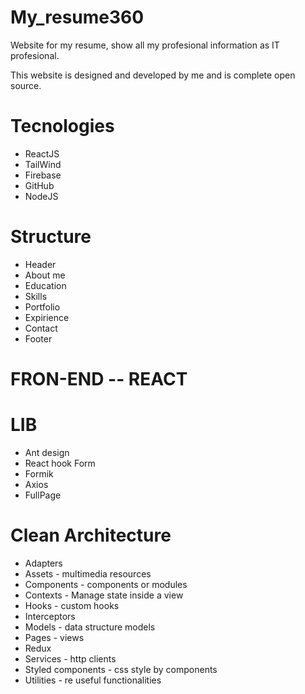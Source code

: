 # My_resume360
Website for my resume, show all my profesional information as IT profesional.

This website is designed and developed by me and is complete open source.

# Tecnologies
* ReactJS
* TailWind
* Firebase
* GitHub
* NodeJS

# Structure
* Header
* About me
* Education
* Skills
* Portfolio
* Expirience
* Contact
* Footer

# FRON-END -- REACT 

# LIB
* Ant design
* React hook Form
* Formik
* Axios
* FullPage

# Clean Architecture
* Adapters
* Assets - multimedia resources
* Components - components or modules
* Contexts - Manage state inside a view
* Hooks - custom hooks 
* Interceptors
* Models - data structure models
* Pages - views
* Redux
* Services - http clients
* Styled components - css style by components
* Utilities - re useful functionalities